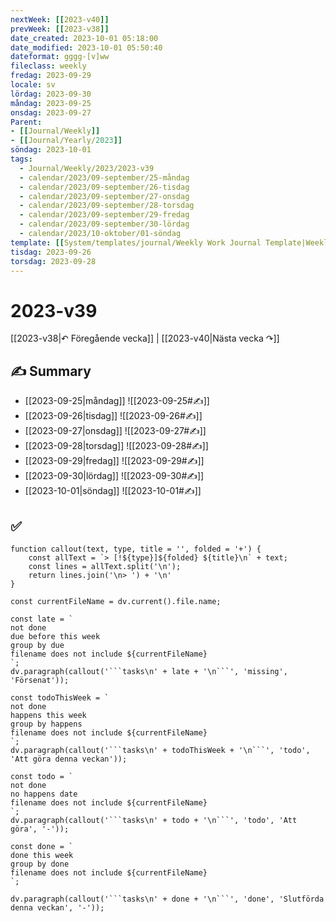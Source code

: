 ```yaml
---
nextWeek: [[2023-v40]]
prevWeek: [[2023-v38]]
date_created: 2023-10-01 05:18:00
date_modified: 2023-10-01 05:50:40
dateformat: gggg-[v]ww
fileclass: weekly
fredag: 2023-09-29
locale: sv
lördag: 2023-09-30
måndag: 2023-09-25
onsdag: 2023-09-27
Parent:
- [[Journal/Weekly]]
- [[Journal/Yearly/2023]]
söndag: 2023-10-01
tags:
  - Journal/Weekly/2023/2023-v39
  - calendar/2023/09-september/25-måndag
  - calendar/2023/09-september/26-tisdag
  - calendar/2023/09-september/27-onsdag
  - calendar/2023/09-september/28-torsdag
  - calendar/2023/09-september/29-fredag
  - calendar/2023/09-september/30-lördag
  - calendar/2023/10-oktober/01-söndag
template: [[System/templates/journal/Weekly Work Journal Template|Weekly Work Journal Template]]
tisdag: 2023-09-26
torsdag: 2023-09-28
---
```

# 2023-v39

[[2023-v38|↶ Föregående vecka]] | [[2023-v40|Nästa vecka ↷]]

## ✍️ Summary

- [[2023-09-25|måndag]]
	![[2023-09-25#✍️]]
- [[2023-09-26|tisdag]]
	![[2023-09-26#✍️]]
- [[2023-09-27|onsdag]]
	![[2023-09-27#✍️]]
- [[2023-09-28|torsdag]]
	![[2023-09-28#✍️]]
- [[2023-09-29|fredag]]
	![[2023-09-29#✍️]]
- [[2023-09-30|lördag]]
	![[2023-09-30#✍️]]
- [[2023-10-01|söndag]]
	![[2023-10-01#✍️]]

## ✅

```dataviewjs
function callout(text, type, title = '', folded = '+') {
    const allText = `> [!${type}]${folded} ${title}\n` + text;
    const lines = allText.split('\n');
    return lines.join('\n> ') + '\n'
}

const currentFileName = dv.current().file.name;

const late = `
not done
due before this week
group by due
filename does not include ${currentFileName}
`;
dv.paragraph(callout('```tasks\n' + late + '\n```', 'missing', 'Försenat'));

const todoThisWeek = `
not done
happens this week
group by happens
filename does not include ${currentFileName}
`;
dv.paragraph(callout('```tasks\n' + todoThisWeek + '\n```', 'todo', 'Att göra denna veckan'));

const todo = `
not done
no happens date
filename does not include ${currentFileName}
`;
dv.paragraph(callout('```tasks\n' + todo + '\n```', 'todo', 'Att göra', '-'));

const done = `
done this week
group by done
filename does not include ${currentFileName}
`;

dv.paragraph(callout('```tasks\n' + done + '\n```', 'done', 'Slutförda denna veckan', '-'));
```
